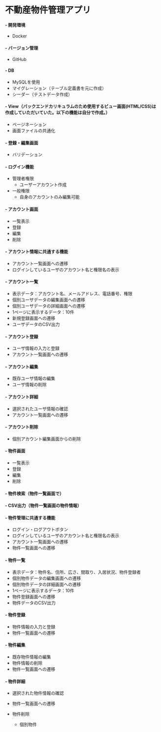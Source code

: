 # 不動産物件管理アプリ

#### - 開発環境
  - Docker

#### - バージョン管理
  - GitHub

#### - DB
  - MySQLを使用
  - マイグレーション（テーブル定義書を元に作成）
  - シーダー（テストデータ作成）

#### - View（バックエンドカリキュラムのため使用するビュー画面(HTML/CSS)は作成していただいていた。以下の機能は自分で作成。）
  - ページネーション
  - 画面ファイルの共通化

#### - 登録・編集画面
  - バリデーション

#### - ログイン機能
  - 管理者権限
    - ユーザーアカウント作成
  - 一般権限
    - 自身のアカウントのみ編集可能

#### - アカウント画面
  - 一覧表示
  - 登録
  - 編集
  - 削除

#### - アカウント情報に共通する機能
  - アカウント一覧画面への遷移
  - ログインしているユーザのアカウント名と権限名の表示

#### - アカウント一覧
  - 表示データ：アカウント名、メールアドレス、電話番号、権限
  - 個別ユーザデータの編集画面への遷移
  - 個別ユーザデータの詳細画面への遷移
  - 1ページに表示するデータ：10件
  - 新規登録画面への遷移
  - ユーザデータのCSV出力

#### - アカウント登録
  - ユーザ情報の入力と登録
  - アカウント一覧画面への遷移

#### - アカウント編集
  - 既存ユーザ情報の編集
  - ユーザ情報の削除

#### - アカウント詳細
  - 選択されたユーザ情報の確認
  - アカウント一覧画面への遷移

#### - アカウント削除
  - 個別アカウント編集画面からの削除

#### - 物件画面
  - 一覧表示
  - 登録
  - 編集
  - 削除
  
#### - 物件検索（物件一覧画面で）

#### - CSV出力（物件一覧画面の物件情報）

#### - 物件管理に共通する機能
  - ログイン・ログアウトボタン
  - ログインしているユーザのアカウント名と権限名の表示
  - アカウント一覧画面への遷移
  - 物件一覧画面への遷移

#### - 物件一覧
  - 表示データ：物件名、住所、広さ、間取り、入居状況、物件登録者
  - 個別物件データの編集画面への遷移
  - 個別物件データの詳細画面への遷移
  - 1ページに表示するデータ：10件
  - 物件登録画面への遷移
  - 物件データのCSV出力

#### - 物件登録
  - 物件情報の入力と登録
  - 物件一覧画面への遷移

#### - 物件編集
  - 既存物件情報の編集
  - 物件情報の削除
  - 物件一覧画面への遷移

#### - 物件詳細
  - 選択された物件情報の確認
  - 物件一覧画面への遷移

- 物件削除
  - 個別物件
